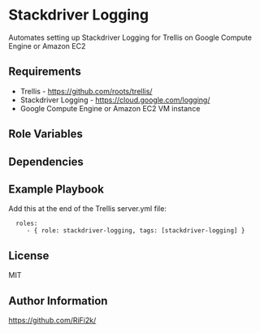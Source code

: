 Stackdriver Logging
=========

Automates setting up Stackdriver Logging for Trellis on Google Compute Engine or Amazon EC2

Requirements
------------

- Trellis - https://github.com/roots/trellis/
- Stackdriver Logging - https://cloud.google.com/logging/
- Google Compute Engine or Amazon EC2 VM instance

Role Variables
--------------



Dependencies
------------



Example Playbook
----------------

Add this at the end of the Trellis server.yml file:

      roles:
         - { role: stackdriver-logging, tags: [stackdriver-logging] }

License
-------

MIT

Author Information
------------------

https://github.com/RiFi2k/
